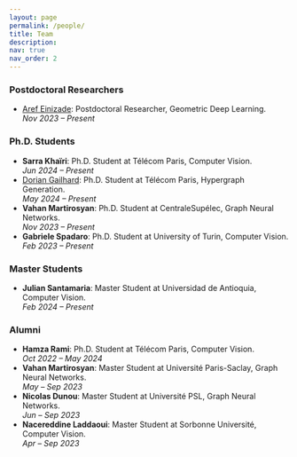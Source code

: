 ```yaml
---
layout: page
permalink: /people/
title: Team
description:
nav: true
nav_order: 2
---
```


### Postdoctoral Researchers

- [Aref Einizade](https://arefeinizade.github.io/): Postdoctoral Researcher, Geometric Deep Learning.  
  *Nov 2023 – Present*

### Ph.D. Students

- **Sarra Khaïri**: Ph.D. Student at Télécom Paris, Computer Vision.  
  *Jun 2024 – Present*
- [Dorian Gailhard](https://doriangailhard.github.io/): Ph.D. Student at Télécom Paris, Hypergraph Generation.  
  *May 2024 – Present*
- **Vahan Martirosyan**: Ph.D. Student at CentraleSupélec, Graph Neural Networks.  
  *Nov 2023 – Present*
- **Gabriele Spadaro**: Ph.D. Student at University of Turin, Computer Vision.  
  *Feb 2023 – Present*

### Master Students

- **Julian Santamaria**: Master Student at Universidad de Antioquia, Computer Vision.  
  *Feb 2024 – Present*

### Alumni

- **Hamza Rami**: Ph.D. Student at Télécom Paris, Computer Vision.  
  *Oct 2022 – May 2024*
- **Vahan Martirosyan**: Master Student at Université Paris-Saclay, Graph Neural Networks.  
  *May – Sep 2023*
- **Nicolas Dunou**: Master Student at Université PSL, Graph Neural Networks.  
  *Jun – Sep 2023*
- **Nacereddine Laddaoui**: Master Student at Sorbonne Université, Computer Vision.  
  *Apr – Sep 2023*